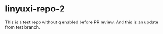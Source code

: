 # linyuxi-repo-2
This is a test repo without q enabled before PR review. 
And this is an update from test branch. 
